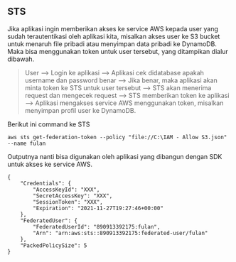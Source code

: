 ## STS

Jika aplikasi ingin memberikan akses ke service AWS kepada user yang sudah terautentikasi oleh aplikasi kita, misalkan akses user ke S3 bucket untuk menaruh file pribadi atau menyimpan data pribadi ke DynamoDB. Maka bisa menggunakan token untuk user tersebut, yang ditampikan dialur dibawah.

> User --> Login ke aplikasi --> Aplikasi cek didatabase apakah username dan password benar --> Jika benar, maka aplikasi akan minta token ke STS untuk user tersebut --> STS akan menerima request dan mengecek request --> STS memberikan token ke aplikasi --> Aplikasi mengakses service AWS menggunakan token, misalkan menyimpan profil user ke DynamoDB.

Berikut ini command ke STS
```
aws sts get-federation-token --policy "file://C:\IAM - Allow S3.json" --name fulan
```
Outputnya nanti bisa digunakan oleh aplikasi yang dibangun dengan SDK untuk akses ke service AWS.
```
{
    "Credentials": {
        "AccessKeyId": "XXX",
        "SecretAccessKey": "XXX",
        "SessionToken": "XXX",
        "Expiration": "2021-11-27T19:27:46+00:00"
    },
    "FederatedUser": {
        "FederatedUserId": "890913392175:fulan",
        "Arn": "arn:aws:sts::890913392175:federated-user/fulan"
    },
    "PackedPolicySize": 5
}
```

